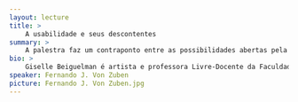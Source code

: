 ```yaml
---
layout: lecture
title: >
    A usabilidade e seus descontentes
summary: >
    A palestra faz um contraponto entre as possibilidades abertas pela popularização e diversificação dos meios de acesso à Internet e os limites ao imaginário impostos pela “ditadura dos templates”, em nome da usabilidade.
bio: >
    Giselle Beiguelman é artista e professora Livre-Docente da Faculdade de Arquitetura e Urbanismo da Universidade de São Paulo (FAU-USP). Pesquisa preservação de arte digital, arte e ativismo na cidade em rede e as estéticas da memória no século 21. Desenvolve projetos de intervenções artísticas no espaço público e com mídias digitais. É autora de vários livros e artigos sobre o nomadismo contemporâneo e as práticas da cultura digital. Foi coordenadora do curso de Design da FAUUSP de 2013 a 2015, onde leciona desde 2011. Entre seus projetos recentes destacam-se Memória da Amnésia (2015), Odiolândia (2017) e a curadoria de Arquinterface: a cidade expandida pelas redes (2015). É membro do Laboratório para OUTROS Urbanismos (FAUUSP) e do Interdisciplinary Laboratory Image Knowledge ? Humboldt-Universität zu Berlin. Suas obras artísticas integram acervos de museus no Brasil e no exterior, como ZKM (Alemanha), MAC-USP e Pinacoteca do Estado de São Paulo, entre outros. Entre outros prêmios recebeu o Prêmio ABCA (Associação Brasileira dos Críticos de Arte) 2016, categoria Destaque e o Prêmio Sergio Motta de Arte e Tecnologia em 2003. Em 2014, integrou o grupo de 10 net artistas internacionais convidados pelo The Webby Awards para participar da exposição comemorativa dos 25 anos da WWW (The Web at 25).
speaker: Fernando J. Von Zuben
picture: Fernando J. Von Zuben.jpg
---
```


